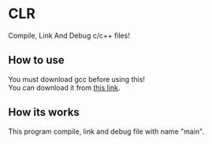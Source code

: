 # CLR
Compile, Link And Debug c/c++ files!

## How to use
You must download gcc before using this! <br>
You can download it from [this link](http://www.equation.com/servlet/equation.cmd?fa=fortran).

## How its works
This program compile, link and debug file with name "main".
